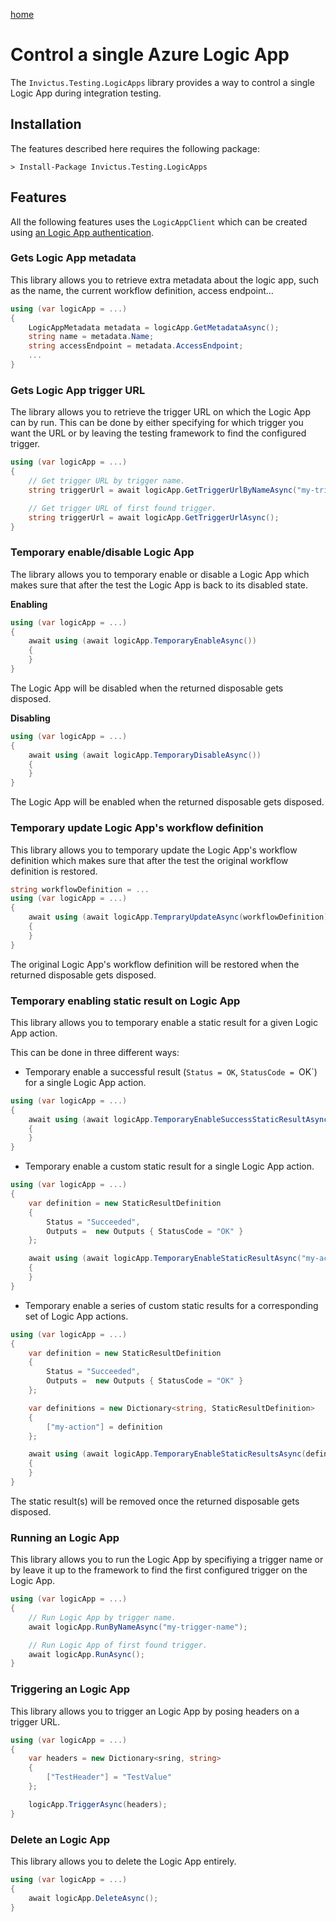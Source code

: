 [home](../README.md)

# Control a single Azure Logic App

The `Invictus.Testing.LogicApps` library provides a way to control a single Logic App during integration testing.

## Installation

The features described here requires the following package:

```shell
> Install-Package Invictus.Testing.LogicApps
```

## Features

All the following features uses the `LogicAppClient` which can be created using [an Logic App authentication](/authentication.md).

### Gets Logic App metadata

This library allows you to retrieve extra metadata about the logic app, such as the name, the current workflow definition, access endpoint...

```csharp
using (var logicApp = ...)
{
    LogicAppMetadata metadata = logicApp.GetMetadataAsync();
    string name = metadata.Name;
    string accessEndpoint = metadata.AccessEndpoint;
    ...
}
```

### Gets Logic App trigger URL

The library allows you to retrieve the trigger URL on which the Logic App can by run.
This can be done by either specifying for which trigger you want the URL or by leaving the testing framework to find the configured trigger.

```csharp
using (var logicApp = ...)
{
    // Get trigger URL by trigger name.
    string triggerUrl = await logicApp.GetTriggerUrlByNameAsync("my-trigger");

    // Get trigger URL of first found trigger.
    string triggerUrl = await logicApp.GetTriggerUrlAsync();
}
```

### Temporary enable/disable Logic App

The library allows you to temporary enable or disable a Logic App which makes sure that after the test the Logic App is back to its disabled state.

**Enabling**

```csharp
using (var logicApp = ...)
{
    await using (await logicApp.TemporaryEnableAsync())
    {
    }
}
```

The Logic App will be disabled when the returned disposable gets disposed.

**Disabling**

```csharp
using (var logicApp = ...)
{
    await using (await logicApp.TemporaryDisableAsync())
    {
    }
}
```

The Logic App will be enabled when the returned disposable gets disposed.

### Temporary update Logic App's workflow definition

This library allows you to temporary update the Logic App's workflow definition which makes sure that after the test the original workflow definition is restored.

```csharp
string workflowDefinition = ...
using (var logicApp = ...)
{
    await using (await logicApp.TempraryUpdateAsync(workflowDefinition))
    {
    }
}
```

The original Logic App's workflow definition will be restored when the returned disposable gets disposed.

### Temporary enabling static result on Logic App

This library allows you to temporary enable a static result for a given Logic App action.

This can be done in three different ways:
* Temporary enable a successful result (`Status = OK`, `StatusCode = `OK`) for a single Logic App action.

```csharp
using (var logicApp = ...)
{
    await using (await logicApp.TemporaryEnableSuccessStaticResultAsync("my-action"))
    {
    }
}
```

* Temporary enable a custom static result for a single Logic App action.

```csharp
using (var logicApp = ...)
{
    var definition = new StaticResultDefinition
    {
        Status = "Succeeded",
        Outputs =  new Outputs { StatusCode = "OK" }
    };

    await using (await logicApp.TemporaryEnableStaticResultAsync("my-action", ))
    {
    }
}
```

* Temporary enable a series of custom static results for a corresponding set of Logic App actions. 

```csharp
using (var logicApp = ...)
{
    var definition = new StaticResultDefinition
    {
        Status = "Succeeded",
        Outputs =  new Outputs { StatusCode = "OK" }
    };

    var definitions = new Dictionary<string, StaticResultDefinition>
    {
        ["my-action"] = definition
    };

    await using (await logicApp.TemporaryEnableStaticResultsAsync(definitions))
    {
    }
}
```

The static result(s) will be removed once the returned disposable gets disposed.

### Running an Logic App

This library allows you to run the Logic App by specifiying a trigger name or by leave it up to the framework to find the first configured trigger on the Logic App.

```csharp
using (var logicApp = ...)
{
    // Run Logic App by trigger name.
    await logicApp.RunByNameAsync("my-trigger-name");

    // Run Logic App of first found trigger.
    await logicApp.RunAsync();
}
```

### Triggering an Logic App

This library allows you to trigger an Logic App by posing headers on a trigger URL.

```csharp
using (var logicApp = ...)
{
    var headers = new Dictionary<sring, string>
    {
        ["TestHeader"] = "TestValue"
    };

    logicApp.TriggerAsync(headers);
}
```

### Delete an Logic App

This library allows you to delete the Logic App entirely.

```csharp
using (var logicApp = ...)
{
    await logicApp.DeleteAsync();
}
```
